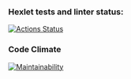 ### Hexlet tests and linter status:
[![Actions Status](https://github.com/teo11git/frontend-project-lvl3/workflows/hexlet-check/badge.svg)](https://github.com/teo11git/frontend-project-lvl3/actions)
### Code Climate
[![Maintainability](https://api.codeclimate.com/v1/badges/722cb72d1b30eff7942a/maintainability)](https://codeclimate.com/github/teo11git/frontend-project-lvl3/maintainability)

